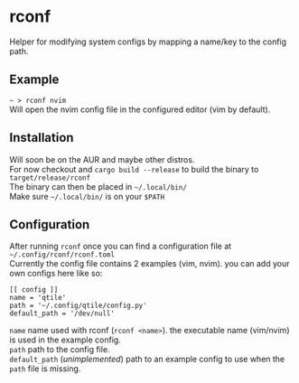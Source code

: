 # rconf

Helper for modifying system configs by mapping a name/key to the config path.  

## Example
```~ > rconf nvim```  
Will open the nvim config file in the configured editor (vim by default).

## Installation
Will soon be on the AUR and maybe other distros.  
For now checkout and `cargo build --release` to build the binary to `target/release/rconf`  
The binary can then be placed in `~/.local/bin/`  
Make sure `~/.local/bin/` is on your `$PATH`  

## Configuration
After running `rconf` once you can find a configuration file at `~/.config/rconf/rconf.toml`  
Currently the config file contains 2 examples (vim, nvim). you can add your own configs here like so:  
```
[[ config ]]
name = 'qtile'
path = '~/.config/qtile/config.py'
default_path = '/dev/null'
```
`name` name used with rconf (`rconf <name>`). the executable name (vim/nvim) is used in the example config.  
`path` path to the config file.  
`default_path` (*unimplemented*) path to an example config to use when the `path` file is missing.
